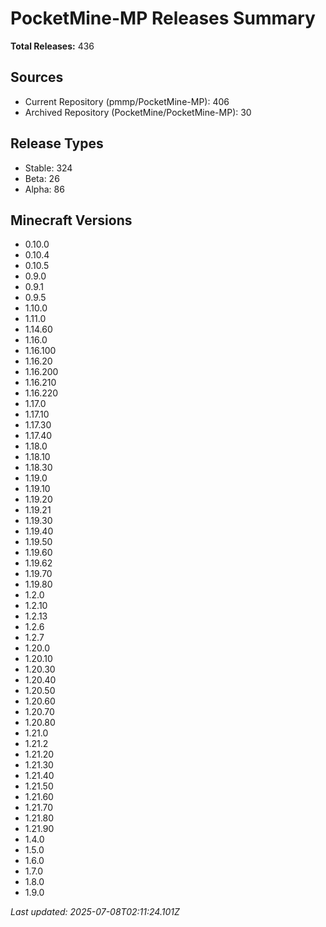 
# PocketMine-MP Releases Summary

**Total Releases:** 436

## Sources
- Current Repository (pmmp/PocketMine-MP): 406
- Archived Repository (PocketMine/PocketMine-MP): 30

## Release Types
- Stable: 324
- Beta: 26
- Alpha: 86

## Minecraft Versions
- 0.10.0
- 0.10.4
- 0.10.5
- 0.9.0
- 0.9.1
- 0.9.5
- 1.10.0
- 1.11.0
- 1.14.60
- 1.16.0
- 1.16.100
- 1.16.20
- 1.16.200
- 1.16.210
- 1.16.220
- 1.17.0
- 1.17.10
- 1.17.30
- 1.17.40
- 1.18.0
- 1.18.10
- 1.18.30
- 1.19.0
- 1.19.10
- 1.19.20
- 1.19.21
- 1.19.30
- 1.19.40
- 1.19.50
- 1.19.60
- 1.19.62
- 1.19.70
- 1.19.80
- 1.2.0
- 1.2.10
- 1.2.13
- 1.2.6
- 1.2.7
- 1.20.0
- 1.20.10
- 1.20.30
- 1.20.40
- 1.20.50
- 1.20.60
- 1.20.70
- 1.20.80
- 1.21.0
- 1.21.2
- 1.21.20
- 1.21.30
- 1.21.40
- 1.21.50
- 1.21.60
- 1.21.70
- 1.21.80
- 1.21.90
- 1.4.0
- 1.5.0
- 1.6.0
- 1.7.0
- 1.8.0
- 1.9.0

_Last updated: 2025-07-08T02:11:24.101Z_

